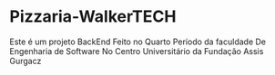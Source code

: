 # Pizzaria-WalkerTECH
Este é um projeto BackEnd Feito no Quarto Período da faculdade De Engenharia de Software No Centro Universitário da Fundação Assis Gurgacz
